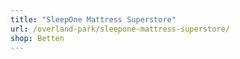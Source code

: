 ```yaml
---
title: "SleepOne Mattress Superstore"
url: /overland-park/sleepone-mattress-superstore/
shop: Betten
---
```


